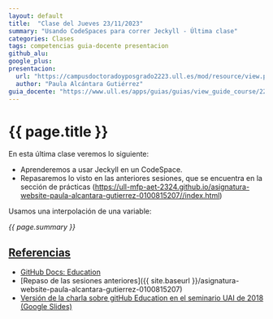 ```yaml
---
layout: default
title:  "Clase del Jueves 23/11/2023"
summary: "Usando CodeSpaces para correr Jeckyll - Última clase"
categories: Clases
tags: competencias guia-docente presentacion
github_alu: 
google_plus: 
presentacion: 
  url: "https://campusdoctoradoyposgrado2223.ull.es/mod/resource/view.php?id=843"
  author: "Paula Alcántara Gutiérrez"
guia_docente: "https://www.ull.es/apps/guias/guias/view_guide_course/2223/125771143"
---
```


# {{ page.title }}

En esta última clase veremos lo siguiente: 

- Aprenderemos a usar Jeckyll en un CodeSpace.
- Repasaremos lo visto en las anteriores sesiones, que se encuentra en la sección de prácticas (https://ull-mfp-aet-2324.github.io/asignatura-website-paula-alcantara-gutierrez-0100815207//index.html)

Usamos una interpolación de una variable:

*{{ page.summary }}*

## [Referencias](references)

* [GitHub Docs: Education](https://docs.github.com/en/education)
* [Repaso de las sesiones anteriores]({{ site.baseurl }}/asignatura-website-paula-alcantara-gutierrez-0100815207)
* [Versión de la charla sobre gitHub Education en el seminario UAI de 2018 (Google Slides)](https://docs.google.com/presentation/d/1LAZUS4SX7axmzEUElh2Oz2DqC1cJA6PUvb1KixJ1KWw/edit?usp=sharing)